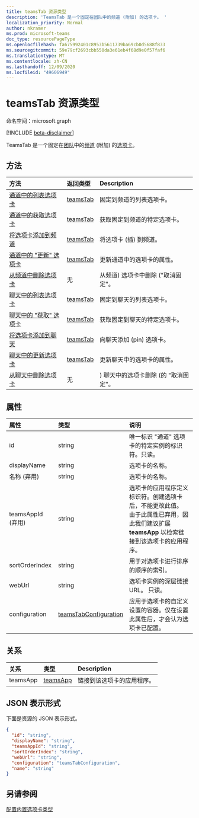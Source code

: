```yaml
---
title: teamsTab 资源类型
description: 'TeamsTab 是一个固定在团队中的频道 (附加) 的选项卡。 '
localization_priority: Normal
author: nkramer
ms.prod: microsoft-teams
doc_type: resourcePageType
ms.openlocfilehash: fa675992401c8953b5611739ba69cb0d5688f833
ms.sourcegitcommit: 59e79cf2693cbb550da3e61eb4f68d9e0f57faf6
ms.translationtype: MT
ms.contentlocale: zh-CN
ms.lasthandoff: 12/09/2020
ms.locfileid: "49606949"
---
```

# <a name="teamstab-resource-type"></a>teamsTab 资源类型

命名空间：microsoft.graph

[!INCLUDE [beta-disclaimer](../../includes/beta-disclaimer.md)]

TeamsTab 是一个固定在[团队](team.md)中的[频道](channel.md) (附加) 的[选项卡](../resources/teamstab.md)。 

## <a name="methods"></a>方法

| 方法       | 返回类型  |Description|
|:---------------|:--------|:----------|
|[通道中的列表选项卡](../api/channel-list-tabs.md) | [teamsTab](teamstab.md) | 固定到频道的列表选项卡。|
|[通道中的获取选项卡](../api/channel-get-tabs.md) | [teamsTab](teamstab.md) | 获取固定到频道的特定选项卡。|
|[将选项卡添加到频道](../api/channel-post-tabs.md) | [teamsTab](teamstab.md) | 将选项卡 (插) 到频道。|
|[通道中的 "更新" 选项卡](../api/channel-patch-tabs.md) | [teamsTab](teamstab.md) | 更新通道中的选项卡的属性。|
|[从频道中删除选项卡](../api/channel-delete-tabs.md) | 无 | 从频道) 选项卡中删除 ("取消固定"。|
|[聊天中的列表选项卡](../api/chat-list-tabs.md) | [teamsTab](teamstab.md) | 固定到聊天的列表选项卡。|
|[聊天中的 "获取" 选项卡](../api/chat-get-tabs.md) | [teamsTab](teamstab.md) | 获取固定到聊天的特定选项卡。|
|[将选项卡添加到聊天](../api/chat-post-tabs.md) | [teamsTab](teamstab.md) | 向聊天添加 (pin) 选项卡。|
|[聊天中的更新选项卡](../api/chat-patch-tabs.md) | [teamsTab](teamstab.md) | 更新聊天中的选项卡的属性。|
|[从聊天中删除选项卡](../api/chat-delete-tabs.md) | 无 | ) 聊天中的选项卡删除 (的 "取消固定"。|



## <a name="properties"></a>属性

|属性|类型|说明|
|:---------------|:--------|:----------|
|  id              |   string                  |  唯一标识 "通道" 选项卡的特定实例的标识符。只读。     |
|  displayName            |   string                  |  选项卡的名称。     |
|  名称 (弃用)       |   string                  |  选项卡的名称。     |
|  teamsAppId (弃用) |   string             |  选项卡的应用程序定义标识符。创建选项卡后，不能更改此值。 由于此属性已弃用，因此我们建议扩展 **teamsApp** 以检索链接到该选项卡的应用程序。 |
|  sortOrderIndex  |   string                  |  用于对选项卡进行排序的顺序的索引。     |
|  webUrl          |   string                  |  选项卡实例的深层链接 URL。 只读。     |
|  configuration        |   [teamsTabConfiguration](teamstabconfiguration.md) |  应用于选项卡的自定义设置的容器。仅在设置此属性后，才会认为选项卡已配置。     |

## <a name="relationships"></a>关系

| 关系 | 类型   | Description |
|:---------------|:--------|:----------|
|teamsApp|[teamsApp](teamsapp.md) | 链接到该选项卡的应用程序。 |

## <a name="json-representation"></a>JSON 表示形式

下面是资源的 JSON 表示形式。


<!-- {
  "blockType": "resource",
  "baseType": "microsoft.graph.entity",
  "@odata.type": "microsoft.graph.teamsTab"
}-->

```json
{
  "id": "string",
  "displayName": "string",
  "teamsAppId": "string",
  "sortOrderIndex": "string",
  "webUrl": "string",
  "configuration": "teamsTabConfiguration",
  "name": "string"
}
```

<!-- uuid: 8fcb5dbc-d5aa-4681-8e31-b001d5168d79
2015-10-25 14:57:30 UTC -->
<!--
{
  "type": "#page.annotation",
  "description": "teamsTab resource",
  "keywords": "",
  "section": "documentation",
  "tocPath": "",
  "suppressions": []
}
-->

## <a name="see-also"></a>另请参阅

[配置内置选项卡类型](/graph/teams-configuring-builtin-tabs)


